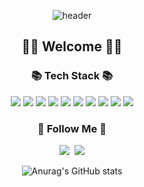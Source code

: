 <div align=center>
  
![header](https://capsule-render.vercel.app/api?type=wave&color=FFF0F5&height=130&section=header)

</div>

<h2 align=center>
👋🏻 Welcome 👋🏻
</h2>

<!-- <div align=center>
  


</div> -->

<!-- <div align=center>

<!-- [![Hits](https://hits.seeyoufarm.com/api/count/incr/badge.svg?url=https%3A%2F%2Fgithub.com%2Fgjbae1212%2Fhit-counter&count_bg=%238100C7&title_bg=%235A5A5A&icon=&icon_color=%23E7E7E7&title=hits&edge_flat=false&logo=Github&logoColor=white)](https://hits.seeyoufarm.com) -->
  
<!-- <a href="https://hits.seeyoufarm.com"><img src="https://hits.seeyoufarm.com/api/count/incr/badge.svg?url=https%3A%2F%2Fgithub.com%2Fgjbae1212%2Fhit-counter&count_bg=%23C57CCF&title_bg=%23555555&icon=github.svg&icon_color=%23E7E7E7&title=hits&edge_flat=false"/></a> -->
  
<!-- <a href="https://hits.seeyoufarm.com"><img src="https://hits.seeyoufarm.com/api/count/incr/badge.svg?url=https%3A%2F%2Fgithub.com%2Flxxyeon&count_bg=%2301BE48&title_bg=%23555555&icon=github.svg&icon_color=%23FFFDFD&title=hits&edge_flat=false"/></a> -->
  
<!-- </div>  -->

<div align=center>
<h3 align="center">📚 Tech Stack 📚</h3>
<img src="https://img.shields.io/badge/-C++-00599C?style=flat&logo=c%2B%2B&logoColor=white"/>  
<img src="https://img.shields.io/badge/Python-3776AB?style=flat&logo=Python&logoColor=white"/>
<img src="https://img.shields.io/badge/iOS-black?style=flat&logo=Apple&logoColor=white"/>
<img src="https://img.shields.io/badge/ObjC-blue?style=flat&logo=C&logoColor=white""/>
<img src="https://img.shields.io/badge/Swift-orange?style=flat&logo=Swift&logoColor=white"/>
<img src="https://img.shields.io/badge/html-E34F26?style=flat&logo=html5&logoColor=white"> 
<img src="https://img.shields.io/badge/css-1572B6?style=flat&logo=css3&logoColor=white">
<img src="https://img.shields.io/badge/mysql-4479A1?style=flat&logo=mysql&logoColor=white">
<img src="https://img.shields.io/badge/github-181717?style=flat&logo=github&logoColor=white"> <img src="https://img.shields.io/badge/linux-FCC624?style=flat&logo=linux&logoColor=black">




<h3 align="center">🌈 Follow Me 🌈</h3>
<p align="center">
  <a href="https://lxxyeon.tistory.com/"><img src="https://img.shields.io/badge/Tech Blog-FFD400?style=flat&logo=TV Time&logoColor=white&link=https://lxxyeon.tistory.com"/></a>&nbsp
  <a href="mailto:lxxyeon@gmail.com"><img src="https://img.shields.io/badge/Gmail-d14836?style=flat&logo=Gmail&logoColor=white&link=lxxyeon@gmail.com"/></a>
</p>


</div>

<span>
</span> 
  
<div align=center>
  
![Anurag's GitHub stats](https://github-readme-stats.vercel.app/api?username=lxxyeon&show_icons=false&theme=default&hide=stars,contribs)
<!-- ![Top Langs](https://github-readme-stats.vercel.app/api/top-langs/?username=lxxyeon&layout=compact) -->
  
</div>


<!--
**lxxyeon/lxxyeon** is a ✨ _special_ ✨ repository because its `README.md` (this file) appears on your GitHub profile.

Here are some ideas to get you started:

- 🔭 I’m currently working on ...
- 🌱 I’m currently learning ...
- 👯 I’m looking to collaborate on ...
- 🤔 I’m looking for help with ...
- 💬 Ask me about ...
- 📫 How to reach me: ...
- 😄 Pronouns: ...
- ⚡ Fun fact: ...
-->
